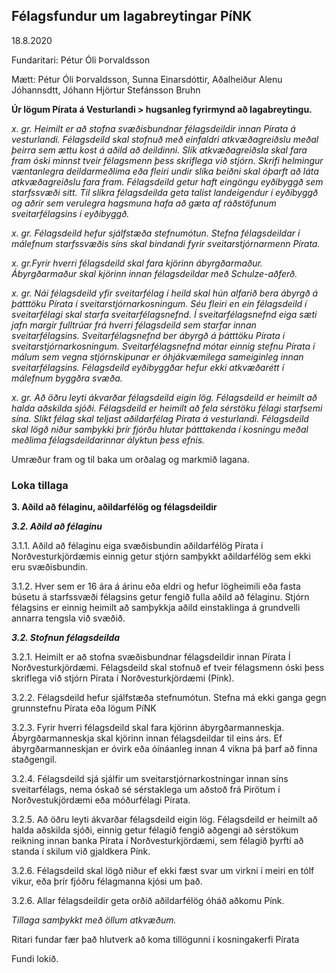 ## Félagsfundur um lagabreytingar PíNK

18.8.2020

Fundaritari: Pétur Óli Þorvaldsson

Mætt: Pétur Óli Þorvaldsson, Sunna Einarsdóttir, Aðalheiður Alenu Jóhannsdtt, Jóhann Hjörtur Stefánsson Bruhn
 

**Úr lögum Pírata á Vesturlandi > hugsanleg fyrirmynd að lagabreytingu.**

*x. gr. Heimilt er að stofna svæðisbundnar félagsdeildir innan Pírata á vesturlandi. Félagsdeild skal stofnuð með einfaldri atkvæðagreiðslu meðal þeirra sem ættu kost á aðild að deildinni. Slík atkvæðagreiðsla skal fara fram óski minnst tveir félagsmenn þess skriflega við stjórn. Skrifi helmingur væntanlegra deildarmeðlima eða fleiri undir slíka beiðni skal óþarft að láta atkvæðagreiðslu fara fram. Félagsdeild getur haft eingöngu eyðibyggð sem starfssvæði sitt. Til slíkra félagsdeilda geta talist landeigendur í eyðibyggð og aðrir sem verulegra hagsmuna hafa að gæta af ráðstöfunum sveitarfélagsins í eyðibyggð.*

*x. gr. Félagsdeild hefur sjálfstæða stefnumótun. Stefna félagsdeildar í málefnum starfssvæðis síns skal bindandi fyrir sveitarstjórnarmenn Pírata.*

*x. gr.Fyrir hverri félagsdeild skal fara kjörinn ábyrgðarmaður. Ábyrgðarmaður skal kjörinn innan félagsdeildar með Schulze-aðferð.*

*x. gr. Nái félagsdeild yfir sveitarfélag í heild skal hún alfarið bera ábyrgð á þátttöku Pírata í sveitarstjórnarkosningum. Séu fleiri en ein félagsdeild í sveitarfélagi skal starfa sveitarfélagsnefnd. Í sveitarfélagsnefnd eiga sæti jafn margir fulltrúar frá hverri félagsdeild sem starfar innan sveitarfélagsins. Sveitarfélagsnefnd ber ábyrgð á þátttöku Pírata í sveitarstjórnarkosningum. Sveitarfélagsnefnd mótar einnig stefnu Pírata í málum sem vegna stjórnskipunar er óhjákvæmilega sameiginleg innan sveitarfélagsins. Félagsdeild eyðibyggðar hefur ekki atkvæðarétt í málefnum byggðra svæða.*

*x. gr. Að öðru leyti ákvarðar félagsdeild eigin lög. Félagsdeild er heimilt að halda aðskilda sjóði. Félagsdeild er heimilt að fela sérstöku félagi starfsemi sína. Slíkt félag skal teljast aðildarfélag Pírata á vesturlandi. Félagsdeild skal lögð niður samþykki þrír fjórðu hlutar þátttakenda í kosningu meðal meðlima félagsdeildarinnar ályktun þess efnis.*



Umræður fram og til baka um orðalag og markmið lagana.

### Loka tillaga

**3. Aðild að félaginu, aðildarfélög og félagsdeildir**

***3.2.  Aðild að félaginu***

3.1.1. Aðild að félaginu eiga svæðisbundin aðildarfélög Pírata í Norðvesturkjördæmis einnig getur stjórn samþykkt aðildarfélög sem ekki eru svæðisbundin.

3.1.2. Hver sem er 16 ára á árinu eða eldri og hefur lögheimili eða fasta búsetu á starfssvæði félagsins getur fengið fulla aðild að félaginu. Stjórn félagsins er einnig heimilt að samþykkja aðild einstaklinga á grundvelli annarra tengsla við svæðið.


***3.2. Stofnun félagsdeilda***

3.2.1. Heimilt er að stofna svæðisbundnar félagsdeildir innan Pírata Í Norðvesturkjördæmi. Félagsdeild skal stofnuð ef tveir félagsmenn óski þess skriflega við stjórn Pírata í Norðvesturkjördæmi (Pínk). 

3.2.2. Félagsdeild hefur sjálfstæða stefnumótun. Stefna má ekki ganga gegn grunnstefnu Pírata eða lögum PíNK


3.2.3. Fyrir hverri félagsdeild skal fara kjörinn ábyrgðarmanneskja. Ábyrgðarmanneskja skal kjörinn innan félagsdeildar til eins árs. Ef ábyrgðarmanneskjan er óvirk eða óínáanleg innan 4 vikna þá þarf að finna staðgengil.


3.2.4. Félagsdeild sjá sjálfir um sveitarstjórnarkostningar innan síns sveitarfélags, nema óskað sé sérstaklega um aðstoð frá Pirötum í Norðvestukjördæmi eða móðurfélagi Pírata. 

3.2.5. Að öðru leyti ákvarðar félagsdeild eigin lög. Félagsdeild er heimilt að halda aðskilda sjóði, einnig getur félagið fengið aðgengi að sérstökum reikning innan banka Pírata í Norðvesturkjördæmi, sem félagið þyrfti að standa í skilum við gjaldkera Pínk. 
 
3.2.6. Félagsdeild skal lögð niður ef ekki fæst svar um virkni í meiri en tólf vikur, eða þrír fjóðru félagmanna kjósi um það. 

3.2.6. Allar félagsdeildir geta orðið aðildarfélög óháð aðkomu Pínk.
 


*Tillaga samþykkt með öllum atkvæðum.*

Ritari fundar fær það hlutverk að koma tillögunni í kosningakerfi Pírata

Fundi lokið.